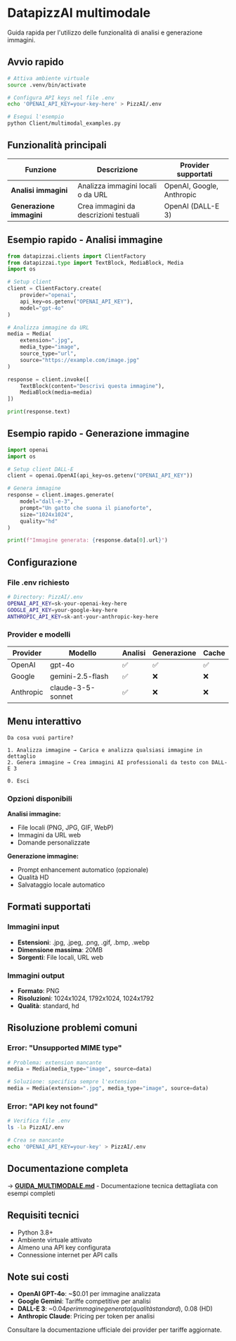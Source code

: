 # DatapizzAI multimodale

Guida rapida per l'utilizzo delle funzionalità di analisi e generazione immagini.

## Avvio rapido

```bash
# Attiva ambiente virtuale
source .venv/bin/activate

# Configura API keys nel file .env
echo 'OPENAI_API_KEY=your-key-here' > PizzAI/.env

# Esegui l'esempio
python Client/multimodal_examples.py
```

## Funzionalità principali

| Funzione | Descrizione | Provider supportati |
|----------|-------------|-------------------|
| **Analisi immagini** | Analizza immagini locali o da URL | OpenAI, Google, Anthropic |
| **Generazione immagini** | Crea immagini da descrizioni testuali | OpenAI (DALL-E 3) |

## Esempio rapido - Analisi immagine

```python
from datapizzai.clients import ClientFactory
from datapizzai.type import TextBlock, MediaBlock, Media
import os

# Setup client
client = ClientFactory.create(
    provider="openai",
    api_key=os.getenv("OPENAI_API_KEY"),
    model="gpt-4o"
)

# Analizza immagine da URL
media = Media(
    extension=".jpg",
    media_type="image",
    source_type="url",
    source="https://example.com/image.jpg"
)

response = client.invoke([
    TextBlock(content="Descrivi questa immagine"),
    MediaBlock(media=media)
])

print(response.text)
```

## Esempio rapido - Generazione immagine

```python
import openai
import os

# Setup client DALL-E
client = openai.OpenAI(api_key=os.getenv("OPENAI_API_KEY"))

# Genera immagine
response = client.images.generate(
    model="dall-e-3",
    prompt="Un gatto che suona il pianoforte",
    size="1024x1024",
    quality="hd"
)

print(f"Immagine generata: {response.data[0].url}")
```

## Configurazione

### File .env richiesto

```bash
# Directory: PizzAI/.env
OPENAI_API_KEY=sk-your-openai-key-here
GOOGLE_API_KEY=your-google-key-here  
ANTHROPIC_API_KEY=sk-ant-your-anthropic-key-here
```

### Provider e modelli

| Provider | Modello | Analisi | Generazione | Cache |
|----------|---------|---------|-------------|-------|
| OpenAI | gpt-4o | ✅ | ✅ | ✅ |
| Google | gemini-2.5-flash | ✅ | ❌ | ❌ |
| Anthropic | claude-3-5-sonnet | ✅ | ❌ | ❌ |

## Menu interattivo

```
Da cosa vuoi partire?

1. Analizza immagine → Carica e analizza qualsiasi immagine in dettaglio
2. Genera immagine → Crea immagini AI professionali da testo con DALL-E 3

0. Esci
```

### Opzioni disponibili

**Analisi immagine:**
- File locali (PNG, JPG, GIF, WebP)
- Immagini da URL web
- Domande personalizzate

**Generazione immagine:**
- Prompt enhancement automatico (opzionale)
- Qualità HD
- Salvataggio locale automatico

## Formati supportati

### Immagini input
- **Estensioni**: .jpg, .jpeg, .png, .gif, .bmp, .webp
- **Dimensione massima**: 20MB
- **Sorgenti**: File locali, URL web

### Immagini output
- **Formato**: PNG
- **Risoluzioni**: 1024x1024, 1792x1024, 1024x1792
- **Qualità**: standard, hd

## Risoluzione problemi comuni

### Error: "Unsupported MIME type"

```python
# Problema: extension mancante
media = Media(media_type="image", source=data)

# Soluzione: specifica sempre l'extension
media = Media(extension=".jpg", media_type="image", source=data)
```

### Error: "API key not found"

```bash
# Verifica file .env
ls -la PizzAI/.env

# Crea se mancante
echo 'OPENAI_API_KEY=your-key' > PizzAI/.env
```

## Documentazione completa

→ **[GUIDA_MULTIMODALE.md](GUIDA_MULTIMODALE.md)** - Documentazione tecnica dettagliata con esempi completi

## Requisiti tecnici

- Python 3.8+
- Ambiente virtuale attivato
- Almeno una API key configurata
- Connessione internet per API calls

## Note sui costi

- **OpenAI GPT-4o**: ~$0.01 per immagine analizzata
- **Google Gemini**: Tariffe competitive per analisi
- **DALL-E 3**: ~$0.04 per immagine generata (qualità standard), ~$0.08 (HD)
- **Anthropic Claude**: Pricing per token per analisi

Consultare la documentazione ufficiale dei provider per tariffe aggiornate.